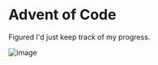 # Advent of Code
Figured I'd just keep track of my progress.

![image](https://github.com/user-attachments/assets/0aafeba3-4b76-4767-8ca0-b3d13e929c36)
